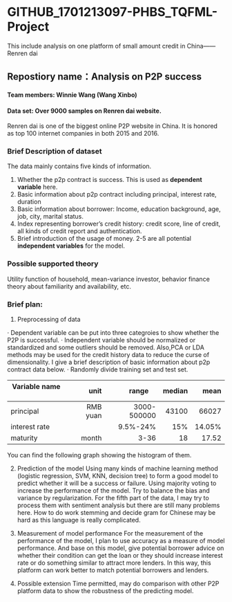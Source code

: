# GITHUB_1701213097-PHBS_TQFML-Project
This include analysis on one platform of small amount credit in China——Renren dai
## Repostiory name：Analysis on P2P success 
#### Team members: Winnie Wang (Wang Xinbo)
#### Data set: Over 9000 samples on Renren dai website. 
Renren dai is one of the biggest online P2P website in China. It is honored as top 100 internet companies in both 2015 and 2016.

### Brief Description of dataset
The data mainly contains five kinds of information.
1.	Whether the p2p contract is success. This is used as **dependent variable** here.
2.	Basic information about p2p contract including principal, interest rate,
duration
3.	Basic information about borrower: Income, education background, age, job, city, marital status.
4.	Index representing borrower’s credit history: credit score, line of credit, all kinds of credit report and authentication. 
5.	Brief introduction of the usage of money. 
2-5 are all potential **independent variables** for the model.

### Possible supported theory
Utility function of household, mean-variance investor, behavior finance theory about familiarity and availability, etc.

### Brief plan:
1. Preprocessing of data

· Dependent variable can be put into three categroies to show whether the P2P is successful. 
· Independent variable should be normalized or standardized and some outliers should be removed. Also,PCA or LDA methods may be used for the credit history data to reduce the curse of dimensionality. I give a brief description of basic information about p2p contract data below.
· Randomly divide training set and test set.

| Variable name      |  unit  |  range     | median  | mean  |
| -------------      |-------:|-----------:| -------:|------:|
| principal          |RMB yuan| 3000-500000|  43100  | 66027 |
| interest rate      |        | 9.5%-24%   |  15%    | 14.05%|
| maturity           |  month |    3-36    |   18    |  17.52|

You can find the following graph showing the histogram of them.

2. Prediction of the model 
Using many kinds of machine learning method (logistic regression, SVM, KNN, decision tree) to form a good model to predict whether it will be a success or failure. Using majority voting to increase the performance of the model. Try to balance the bias and variance by regularization. 
For the fifth part of the data, I may try to process them with sentiment analysis but there are still many problems here. How to do work stemming and decide gram for Chinese may be hard as this language is really complicated.

3. Measurement of model performance
For the measurement of the performance of the model, I plan to use accuracy as a measure of model performance. And base on this model, give potential borrower advice on whether their condition can get the loan or they should increase interest rate or do something similar to attract more lenders. In this way, this platform can work better to match potential borrowers and lenders.

4. Possible extension
Time permitted, may do comparison with other P2P platform data to show the robustness of the predicting model.

